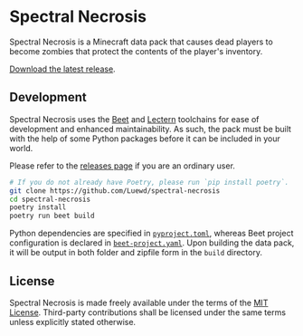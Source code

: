 [Download the latest release]: https://github.com/Luewd/spectral-necrosis/releases/latest
[releases page]: https://github.com/Luewd/spectral-necrosis/releases/latest
[Beet]: https://github.com/mcbeet/beet
[Lectern]: https://github.com/mcbeet/lectern
[Poetry]: https://pypi.org/project/poetry/
[MIT License]: LICENSE
[`pyproject.toml`]: pyproject.toml
[`beet-project.yaml`]: beet-project.yaml

# Spectral Necrosis

Spectral Necrosis is a Minecraft data pack that causes dead players to become zombies that protect the contents of the player's inventory.

[Download the latest release].

## Development

Spectral Necrosis uses the [Beet] and [Lectern] toolchains for ease of development and enhanced maintainability.
As such, the pack must be built with the help of some Python packages before it can be included in your world.

Please refer to the [releases page] if you are an ordinary user.

```sh
# If you do not already have Poetry, please run `pip install poetry`.
git clone https://github.com/Luewd/spectral-necrosis
cd spectral-necrosis
poetry install
poetry run beet build
```

Python dependencies are specified in [`pyproject.toml`], whereas Beet project configuration is declared in [`beet-project.yaml`].
Upon building the data pack, it will be output in both folder and zipfile form in the `build` directory.

## License

Spectral Necrosis is made freely available under the terms of the [MIT License].
Third-party contributions shall be licensed under the same terms unless explicitly stated otherwise.
